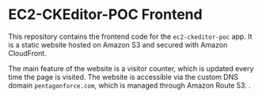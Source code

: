 # EC2-CKEditor-POC Frontend

This repository contains the frontend code for the `ec2-ckeditor-poc` app. It is a static website hosted on Amazon S3 and secured with Amazon CloudFront.

The main feature of the website is a visitor counter, which is updated every time the page is visited. The website is accessible via the custom DNS domain `pentagonforce.com`, which is managed through Amazon Route 53.
.